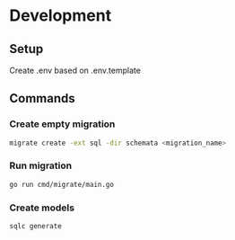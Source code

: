 # Development

## Setup
Create .env based on .env.template

## Commands

### Create empty migration
```bash
migrate create -ext sql -dir schemata <migration_name>
```

### Run migration
```bash
go run cmd/migrate/main.go
```

### Create models
```bash
sqlc generate
```